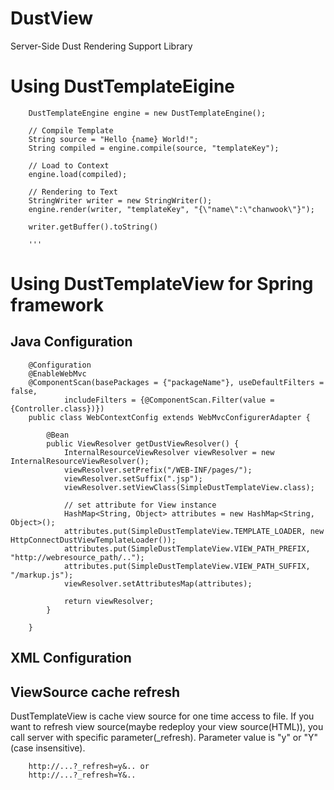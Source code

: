 DustView
========

Server-Side Dust Rendering Support Library 

# Using DustTemplateEigine

        DustTemplateEngine engine = new DustTemplateEngine();
        
        // Compile Template
        String source = "Hello {name} World!";
        String compiled = engine.compile(source, "templateKey");
        
        // Load to Context
        engine.load(compiled);
        
        // Rendering to Text
        StringWriter writer = new StringWriter();
        engine.render(writer, "templateKey", "{\"name\":\"chanwook\"}");
        
        writer.getBuffer().toString()
        
        '''

# Using DustTemplateView for Spring framework

## Java Configuration
   
        @Configuration
        @EnableWebMvc
        @ComponentScan(basePackages = {"packageName"}, useDefaultFilters = false,
                includeFilters = {@ComponentScan.Filter(value = {Controller.class})})
        public class WebContextConfig extends WebMvcConfigurerAdapter {
        
            @Bean
            public ViewResolver getDustViewResolver() {
                InternalResourceViewResolver viewResolver = new InternalResourceViewResolver();
                viewResolver.setPrefix("/WEB-INF/pages/");
                viewResolver.setSuffix(".jsp");
                viewResolver.setViewClass(SimpleDustTemplateView.class);
        
                // set attribute for View instance
                HashMap<String, Object> attributes = new HashMap<String, Object>();
                attributes.put(SimpleDustTemplateView.TEMPLATE_LOADER, new HttpConnectDustViewTemplateLoader());
                attributes.put(SimpleDustTemplateView.VIEW_PATH_PREFIX, "http://webresource_path/..");
                attributes.put(SimpleDustTemplateView.VIEW_PATH_SUFFIX, "/markup.js");
                viewResolver.setAttributesMap(attributes);
        
                return viewResolver;
            }
        
        }

## XML Configuration


## ViewSource cache refresh
DustTemplateView is cache view source for one time access to file. 
If you want to refresh view source(maybe redeploy your view source(HTML)), you call server with specific parameter(_refresh). Parameter value is "y" or "Y" (case insensitive).

        http://...?_refresh=y&.. or
        http://...?_refresh=Y&..
        
